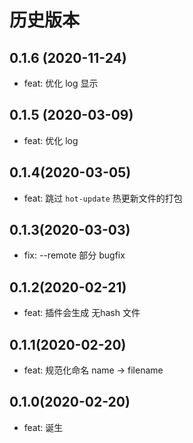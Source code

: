 # 历史版本
## 0.1.6 (2020-11-24)
* feat: 优化 log 显示
## 0.1.5 (2020-03-09)
* feat: 优化 log

## 0.1.4(2020-03-05)
* feat: 跳过 `hot-update` 热更新文件的打包
## 0.1.3(2020-03-03)
* fix: --remote 部分 bugfix

## 0.1.2(2020-02-21)
* feat: 插件会生成 无hash 文件

## 0.1.1(2020-02-20)
* feat: 规范化命名 name -> filename

## 0.1.0(2020-02-20)
* feat: 诞生